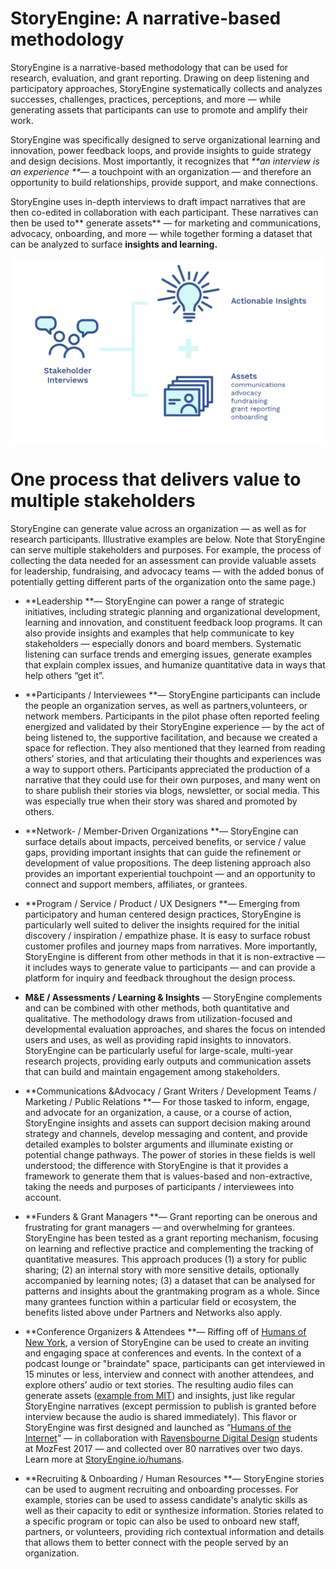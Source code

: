 # **StoryEngine: A narrative-based methodology**

StoryEngine is a narrative-based methodology that can be used for research, evaluation, and grant reporting. Drawing on deep listening and participatory approaches, StoryEngine systematically collects and analyzes successes, challenges, practices, perceptions, and more — while generating assets that participants can use to promote and amplify their work.

StoryEngine was specifically designed to serve organizational learning and innovation, power feedback loops, and provide insights to guide strategy and design decisions. Most importantly, it recognizes that _**an interview is an experience **_— a touchpoint with an organization — and therefore an opportunity to build relationships, provide support, and make connections.

StoryEngine uses in-depth interviews to draft impact narratives that are then co-edited in collaboration with each participant. These narratives can then be used to** generate assets** — for marketing and communications, advocacy, onboarding, and more — while together forming a dataset that can be analyzed to surface **insights and learning.**

![](/assets/Interviews-Assets-Insights.png)

# One process that delivers value to multiple stakeholders

StoryEngine can generate value across an organization — as well as for research participants. Illustrative examples are below. Note that StoryEngine can serve multiple stakeholders and purposes. For example, the process of collecting the data needed for an assessment can provide valuable assets for leadership, fundraising, and advocacy teams — with the added bonus of potentially getting different parts of the organization onto the same page.\)

* **Leadership **— StoryEngine can power a range of strategic initiatives, including strategic planning and organizational development, learning and innovation, and constituent feedback loop programs. It can also provide insights and examples that help communicate to key stakeholders — especially donors and board members. Systematic listening can surface trends and emerging issues, generate examples that explain complex issues, and humanize quantitative data in ways that help others “get it”.

* **Participants / Interviewees **— StoryEngine participants can include the people an organization serves, as well as partners,volunteers, or network members. Participants in the pilot phase often reported feeling energized and validated by their StoryEngine experience — by the act of being listened to, the supportive facilitation, and because we created a space for reflection. They also mentioned that they learned from reading others’ stories, and that articulating their thoughts and experiences was a way to support others. Participants appreciated the production of a narrative that they could use for their own purposes, and many went on to share publish their stories via blogs, newsletter, or social media. This was especially true when their story was shared and promoted by others.

* **Network- / Member-Driven Organizations **— StoryEngine can surface details about impacts, perceived benefits, or service / value gaps, providing important insights that can guide the refinement or development of value propositions. The deep listening approach also provides an important experiential touchpoint — and an opportunity to connect and support members, affiliates, or grantees.

* **Program / Service / Product / UX Designers **— Emerging from participatory and human centered design practices, StoryEngine is particularly well suited to deliver the insights required for the initial discovery / inspiration / empathize phase. It is easy to surface robust customer profiles and journey maps from narratives. More importantly, StoryEngine is different from other methods in that it is non-extractive — it includes ways to generate value to participants — and can provide a platform for inquiry and feedback throughout the design process.

* **M&E / Assessments / Learning & Insights** — StoryEngine complements and can be combined with other methods, both quantitative and qualitative. The methodology draws from utilization-focused and developmental evaluation approaches, and shares the focus on intended users and uses, as well as providing rapid insights to innovators. StoryEngine can be particularly useful for large-scale, multi-year research projects, providing early outputs and communication assets that can build and maintain engagement among stakeholders.

* **Communications &Advocacy / Grant Writers / Development Teams / Marketing / Public Relations **— For those tasked to inform, engage, and advocate for an organization, a cause, or a course of action, StoryEngine insights and assets can support decision making around strategy and channels, develop messaging and content, and provide detailed examples to bolster arguments and illuminate existing or potential change pathways. The power of stories in these fields is well understood; the difference with StoryEngine is that it provides a framework to generate them that is values-based and non-extractive, taking the needs and purposes of participants / interviewees into account.

* **Funders & Grant Managers **— Grant reporting can be onerous and frustrating for grant managers — and overwhelming for grantees. StoryEngine has been tested as a grant reporting mechanism, focusing on learning and reflective practice and complementing the tracking of quantitative measures. This approach produces \(1\) a story for public sharing; \(2\) an internal story with more sensitive details, optionally accompanied by learning notes; \(3\) a dataset that can be analysed for patterns and insights about the grantmaking program as a whole. Since many grantees function within a particular field or ecosystem, the benefits listed above under Partners and Networks also apply.

* **Conference Organizers & Attendees **— Riffing off of [Humans of New York](https://en.wikipedia.org/wiki/Humans_of_New_York), a version of StoryEngine can be used to create an inviting and engaging space at conferences and events. In the context of a podcast lounge or "braindate" space, participants can get interviewed in 15 minutes or less, interview and connect with another attendees, and explore others’ audio or text stories. The resulting audio files can generate assets \([example from MIT](https://www.media.mit.edu/articles/esra-a-al-shafei-self-censorship-is-a-massive-part-of-my-everyday-struggle-there-s-so-much-i-want-to-say-that-i-just-can-t/)\) and insights, just like regular StoryEngine narratives \(except permission to publish is granted before interview because the audio is shared immediately\). This flavor or StoryEngine was first designed and launched as “[Humans of the Internet](https://storyengine.io/humans/)” — in collaboration with [Ravensbourne Digital Design](https://www.ravensbourne.ac.uk/) students at MozFest 2017 — and collected over 80 narratives over two days. Learn more at [StoryEngine.io/humans](https://storyengine.io/humans/).

* **Recruiting & Onboarding / Human Resources **— StoryEngine stories can be used to augment recruiting and onboarding processes. For example, stories can be used to assess candidate's analytic skills as well as their capacity to edit or synthesize information. Stories related to a specific program or topic can also be used to onboard new staff, partners, or volunteers, providing rich contextual information and details that allows them to better connect with the people served by an organization.



